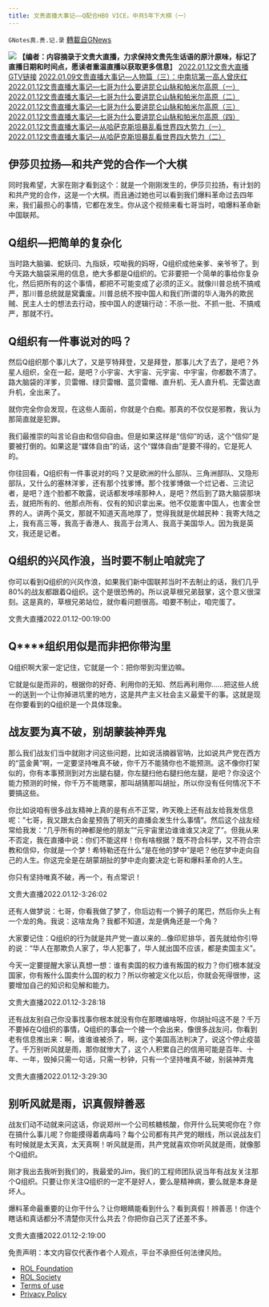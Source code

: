 ```yaml
---
title: 文贵直播大事记——Q配合HBO VICE，中共5年下大棋（一）
---
```

`GNotes真.贵.记.录` [轉載自GNews](https://gnews.org/zh-hans/2068642/)

![](https://assets.gnews.org/wp-content/uploads/2022/02/20220112设局篇1.jpg)
**【编者：内容摘录于文贵大直播，力求保持文贵先生话语的原汁原味，标记了直播日期和时间点，愿读者重温直播以获取更多信息**】
[2022.01.12文贵大直播GTV链接](https://gtv.org/video/id=61df44f3a6dfdd6031535439)
[2022.01.09文贵直播大事记—人物篇（三）：中南坑第一高人曾庆红](https://gnews.org/zh-hans/1907149/)
[2022.01.12文贵直播大事记—七哥为什么要讲昆仑山脉和帕米尔高原（一）](https://gnews.org/zh-hans/2002909/)
[2022.01.12文贵直播大事记—七哥为什么要讲昆仑山脉和帕米尔高原（二）](https://gnews.org/zh-hans/2005894/)
[2022.01.12文贵直播大事记—七哥为什么要讲昆仑山脉和帕米尔高原（三）](https://gnews.org/zh-hans/2007211/)
[2022.01.12文贵直播大事记—七哥为什么要讲昆仑山脉和帕米尔高原（四）](https://gnews.org/zh-hans/2057301)
[2022.01.12文贵直播大事记—从哈萨克斯坦暴乱看世界四大势力（一）](https://gnews.org/zh-hans/2057197/)
[2022.01.12文贵直播大事记—从哈萨克斯坦暴乱看世界四大势力（二）](https://gnews.org/zh-hans/2062348/)

## **伊莎贝拉扬—和共产党的合作一个大棋**

同时我希望，大家在刚才看到这个：就是一个刚刚发生的，伊莎贝拉扬，有计划的和共产党的合作，这是一个大棋。而且通过她也可以看到我们爆料革命过去四年来，我们最担心的事情，它都在发生。你从这个视频来看七哥当时，咱爆料革命新中国联邦。

## **Q组织—把简单的复杂化**

当时路大脑骗、蛇妖闫、九指妖，哎呦我的妈呀，Q组织成他亲爹、亲爷爷了。到今天路大脑袋采用的信息，绝大多都是Q组织的。它非要把一个简单的事给你复杂化，然后把所有的这个事情，都把不可能变成了必须的正义。就像川普总统不搞戒严，那川普总统就是窝囊废。川普总统不按中国人和我们所谓的华人海外的欺民贼、民主人士的想法去行动，按中国人的逻辑行动：不杀一批、不抓一批、不搞戒严，那就不行。

## **Q组织有一件事说对的吗？**

然后Q组织那个事儿大了，又是亨特拜登，又是拜登，那事儿大了去了，是吧？外星人组织，全在一起，是吧？小宇宙、大宇宙、元宇宙、中宇宙，你都数不清了。路大脑袋的洋爹，贝雷帽、绿贝雷帽、蓝贝雷帽、直升机、无人直升机、无雷达直升机，全出来了。

就你完全你会发现，在这些人面前，你就是个白痴。那真的不仅仅是邪教，我认为那简直就是犯罪。

我们最推崇的叫言论自由和信仰自由。但是如果这样是“信仰”的话，这个“信仰”是要被打倒的。如果这是“媒体自由”的话，这个“媒体自由”是要不得的，它是死人的。

你往回看，Q组织有一件事说对的吗？又是欧洲的什么部队、三角洲部队、又隐形部队，又什么的塞林洋爹，还有那个找爹博。那个找爹博做一个烂记者、三流记者，是吧？连个脸都不敢露，说话都发哆嗦那种人，是吧？然后到了路大脑袋那块去，就把所有的、他那点所有、仅有的知识拿出来。他不仅能害中国人，也害全世界的人。讲两个英文，那就不知道天高地厚了，觉得我就是优越民种：我寄大陆之上，我有高三等，我高于香港人、我高于台湾人、我高于美国华人。因为我是英文，我还是记者。

## **Q组织的兴风作浪，当时要不制止咱就完了**

你可以看到Q组织的兴风作浪，如果我们新中国联邦当时不去制止的话，我们几乎80%的战友都跟着Q组织。这个是很恐怖的。所以说草根兄弟鼓掌，这个意义很深刻。这是真的，草根兄弟站位，就你看问题很高。咱要不制止，咱完蛋了。

文贵大直播2022.01.12-00:19:00

## **Q****组织用似是而非把你带沟里**

Q组织啊大家一定记住，它就是一个：把你带到沟里边嘛。

它就是似是而非的，根据你的好奇、利用你的无知、然后再利用你……把这些人统一的送到一个让你掉进坑里的地方，这是共产主义社会主义最爱干的事。这就是现在你要看到的Q组织是一个具体现象。

## **战友要为真不破，别胡蒙装神弄鬼**

那么我们战友们当中就刚才问这些问题，比如说活摘器官呐，比如说共产党在西方的“蓝金黄”啊，一定要坚持唯真不破，你千万不能猜你也不能预测。这不像你打架似的，你有本事预测到对方出腿右腿，你左腿扫他右腿扫他左腿，是吧？你没这个能力预测的时候，你千万不能瞎蒙，那叫胡猜那叫胡扯，所以你没有任何情况下不要搞这些。

你比如说咱有很多战友精神上真的是有点不正常，昨天晚上还有战友给我发信息呢：”七哥，我又跟太白金星预告了明天的直播会发生什么事情”。然后这个战友经常给我发：“几乎所有的神都是他的朋友”“元宇宙里边谁谁谁又决定了”。但我从来不否定，我在直播中说：你们不能这样！你有啥根据？既不符合科学，又不符合宗教和信仰，你就是一个梦！希特勒还在什么“是在他的梦中”是吧？他在梦中走向自己的人生。你这完全是在胡蒙胡扯的梦中走向要决定七哥和爆料革命的人生。

你只有坚持唯真不破，再一个，有点常识！

文贵大直播2022.01.12-3:26:02

还有人做梦说：七哥，你看我做了梦了，你后边有一个狮子的尾巴，然后你头上有一个龙的角。我说：这啥龙角？我都不知道，龙是俩角还是一个角？

大家要记住：Q组织的行为就是共产党一直以来的…像印尼排华，首先就给你引导的说：“华人在那欺负人家了，华人犯事了，华人就出国不应该，都是卖国主义”。

今天一定要提醒大家认真想一想：谁有卖国的权力谁有叛国的权力？你们根本就没国家，你有叛什么国卖什么国的权力？所以你被定义化以后，你就会死得很惨，这要增加自己的知识和见解和能力。

文贵大直播2022.01.12-3:28:18

还有战友别自己你没事找事你根本就没有你在那瞎编啥呀，你胡扯吗这不是？千万不要掉在Q组织的事情，Q组织的事会一个接一个会出来，像很多战友问，你看到老有信息推出来：啊，谁谁谁被杀了，啊，这个美国高法判决了，说这个停止疫苗了。千万别听风就是雨，那你就惨大了，这个人积累自己的信用可能是百年、十年、一年，毁掉只需一句话，只需一秒钟，只有一个坚持唯真不破，别装神弄鬼

文贵大直播2022.01.12-3:29:30

## **别听风就是雨，识真假辩善恶**

战友们动不动就来问这话，你说郑州一个公司核糖核酸，你开什么玩笑呢你在？你在搞什么事儿呢？你能摸得着病毒吗？每个公司都有共产党的眼线，所以说战友们有时候就是太天真，太天真啊！听风就是雨，共产党就喜欢你听风就是雨，就像那个Q组织。

刚才我出去我听到我们的，我最爱的Jim，我们的工程师团队说当年有战友关注那个Q组织。只要让你关注Q组织的一定不是好人，要么是精神病，要么就是本身是坏人。

爆料革命最重要的让你干什么？让你眼睛能看到什么？看到真假！辨善恶！你连个瞎话和真话都分不清楚你灭什么共去？你把你自己灭了还差不多。

文贵大直播2022.01.12-2:19:00

 

免责声明：本文内容仅代表作者个人观点，平台不承担任何法律风险。

- [ROL Foundation](https://rolfoundation.org/)
- [ROL Society](https://rolsociety.org/)
- [Terms of use](https://gnews.org/terms-of-use-3/)
- [Privacy Policy](https://gnews.org/privacy-policy/)
